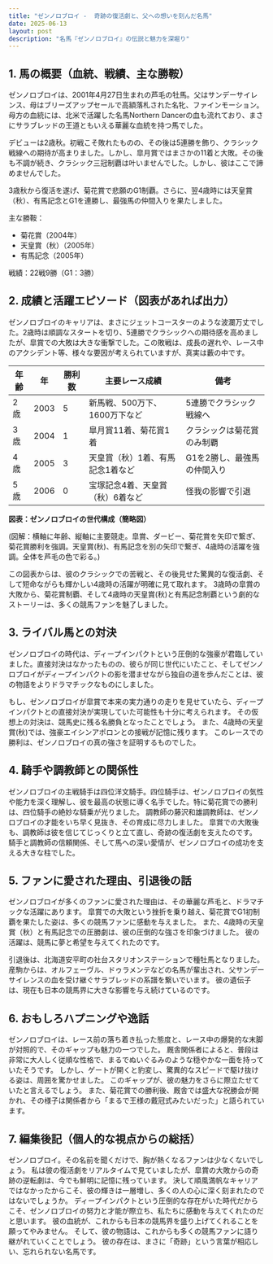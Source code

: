 ```yaml
---
title: "ゼンノロブロイ -  奇跡の復活劇と、父への想いを刻んだ名馬"
date: 2025-06-13
layout: post
description: "名馬『ゼンノロブロイ』の伝説と魅力を深堀り"
---
```


## 1. 馬の概要（血統、戦績、主な勝鞍）

ゼンノロブロイは、2001年4月27日生まれの芦毛の牡馬。父はサンデーサイレンス、母はブリーズアップセールで高額落札された名牝、ファインモーション。母方の血統には、北米で活躍した名馬Northern Dancerの血も流れており、まさにサラブレッドの王道ともいえる華麗な血統を持つ馬でした。

デビューは2歳秋。初戦こそ敗れたものの、その後は5連勝を飾り、クラシック戦線への期待が高まりました。しかし、皐月賞ではまさかの11着と大敗。その後も不調が続き、クラシック三冠制覇は叶いませんでした。しかし、彼はここで諦めませんでした。

3歳秋から復活を遂げ、菊花賞で悲願のG1制覇。さらに、翌4歳時には天皇賞（秋）、有馬記念とG1を連勝し、最強馬の仲間入りを果たしました。

主な勝鞍：

* 菊花賞（2004年）
* 天皇賞（秋）（2005年）
* 有馬記念（2005年）


戦績：22戦9勝（G1：3勝）


## 2. 成績と活躍エピソード（図表があれば出力）

ゼンノロブロイのキャリアは、まさにジェットコースターのような波瀾万丈でした。2歳時は順調なスタートを切り、5連勝でクラシックへの期待感を高めましたが、皐賞での大敗は大きな衝撃でした。この敗戦は、成長の遅れや、レース中のアクシデント等、様々な要因が考えられていますが、真実は藪の中です。

| 年齢 | 年 | 勝利数 | 主要レース成績 | 備考 |
|---|---|---|---|---|
| 2歳 | 2003 | 5 | 新馬戦、500万下、1600万下など | 5連勝でクラシック戦線へ |
| 3歳 | 2004 | 1 | 皐月賞11着、菊花賞1着 | クラシックは菊花賞のみ制覇 |
| 4歳 | 2005 | 3 | 天皇賞（秋）1着、有馬記念1着など | G1を2勝し、最強馬の仲間入り |
| 5歳 | 2006 | 0 | 宝塚記念4着、天皇賞（秋）6着など | 怪我の影響で引退 |


**図表：ゼンノロブロイの世代構成（簡略図）**

(図解：横軸に年齢、縦軸に主要競走。皐賞、ダービー、菊花賞を矢印で繋ぎ、菊花賞勝利を強調。天皇賞(秋)、有馬記念を別の矢印で繋ぎ、4歳時の活躍を強調。全体を芦毛の色で彩る。)

この図表からは、彼のクラシックでの苦戦と、その後見せた驚異的な復活劇、そして短命ながらも輝かしい4歳時の活躍が明確に見て取れます。  3歳時の皐賞の大敗から、菊花賞制覇、そして4歳時の天皇賞(秋)と有馬記念制覇という劇的なストーリーは、多くの競馬ファンを魅了しました。


## 3. ライバル馬との対決

ゼンノロブロイの時代は、ディープインパクトという圧倒的な強豪が君臨していました。直接対決はなかったものの、彼らが同じ世代にいたこと、そしてゼンノロブロイがディープインパクトの影を潜ませながら独自の道を歩んだことは、彼の物語をよりドラマチックなものにしました。

もし、ゼンノロブロイが皐賞で本来の実力通りの走りを見せていたら、ディープインパクトとの直接対決が実現していた可能性も十分に考えられます。  その仮想上の対決は、競馬史に残る名勝負となったことでしょう。  また、4歳時の天皇賞(秋)では、強豪エイシンアポロンとの接戦が記憶に残ります。  このレースでの勝利は、ゼンノロブロイの真の強さを証明するものでした。


## 4. 騎手や調教師との関係性

ゼンノロブロイの主戦騎手は四位洋文騎手。四位騎手は、ゼンノロブロイの気性や能力を深く理解し、彼を最高の状態に導く名手でした。特に菊花賞での勝利は、四位騎手の絶妙な騎乗が光りました。  調教師の藤沢和雄調教師は、ゼンノロブロイの才能をいち早く見抜き、その育成に尽力しました。  皐賞での大敗後も、調教師は彼を信じてじっくりと立て直し、奇跡の復活劇を支えたのです。  騎手と調教師の信頼関係、そして馬への深い愛情が、ゼンノロブロイの成功を支える大きな柱でした。


## 5. ファンに愛された理由、引退後の話

ゼンノロブロイが多くのファンに愛された理由は、その華麗な芦毛と、ドラマチックな活躍にあります。  皐賞での大敗という挫折を乗り越え、菊花賞でG1初制覇を果たした姿は、多くの競馬ファンに感動を与えました。  また、4歳時の天皇賞（秋）と有馬記念での圧勝劇は、彼の圧倒的な強さを印象づけました。  彼の活躍は、競馬に夢と希望を与えてくれたのです。

引退後は、北海道安平町の社台スタリオンステーションで種牡馬となりました。  産駒からは、オルフェーヴル、ドゥラメンテなどの名馬が輩出され、父サンデーサイレンスの血を受け継ぐサラブレッドの系譜を繋いでいます。  彼の遺伝子は、現在も日本の競馬界に大きな影響を与え続けているのです。


## 6. おもしろハプニングや逸話

ゼンノロブロイは、レース前の落ち着き払った態度と、レース中の爆発的な末脚が対照的で、そのギャップも魅力の一つでした。  厩舎関係者によると、普段は非常に大人しく従順な性格で、まるでぬいぐるみのような穏やかな一面を持っていたそうです。  しかし、ゲートが開くと豹変し、驚異的なスピードで駆け抜ける姿は、周囲を驚かせました。  このギャップが、彼の魅力をさらに際立たせていたと言えるでしょう。  また、菊花賞での勝利後、厩舎では盛大な祝勝会が開かれ、その様子は関係者から「まるで王様の戴冠式みたいだった」と語られています。


## 7. 編集後記（個人的な視点からの総括）

ゼンノロブロイ。その名前を聞くだけで、胸が熱くなるファンは少なくないでしょう。  私は彼の復活劇をリアルタイムで見ていましたが、皐賞の大敗からの奇跡の逆転劇は、今でも鮮明に記憶に残っています。  決して順風満帆なキャリアではなかったからこそ、彼の輝きは一層増し、多くの人の心に深く刻まれたのではないでしょうか。  ディープインパクトという圧倒的な存在がいた時代だからこそ、ゼンノロブロイの努力と才能が際立ち、私たちに感動を与えてくれたのだと思います。  彼の血統が、これからも日本の競馬界を盛り上げてくれることを願ってやみません。  そして、彼の物語は、これからも多くの競馬ファンに語り継がれていくことでしょう。  彼の存在は、まさに「奇跡」という言葉が相応しい、忘れられない名馬です。
